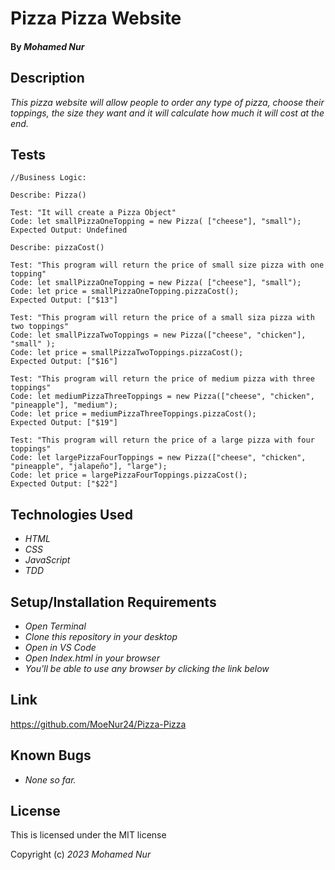 # Pizza Pizza Website

#### By _**Mohamed Nur**_

## Description

_This pizza website will allow people to order any type of pizza, choose their toppings, the size they want and it will calculate how much it will cost at the end._

## Tests

```
//Business Logic:

Describe: Pizza()

Test: "It will create a Pizza Object"
Code: let smallPizzaOneTopping = new Pizza( ["cheese"], "small");
Expected Output: Undefined

Describe: pizzaCost() 
 
Test: "This program will return the price of small size pizza with one topping"
Code: let smallPizzaOneTopping = new Pizza( ["cheese"], "small");
Code: let price = smallPizzaOneTopping.pizzaCost();
Expected Output: ["$13"]

Test: "This program will return the price of a small siza pizza with two toppings"
Code: let smallPizzaTwoToppings = new Pizza(["cheese", "chicken"], "small" );
Code: let price = smallPizzaTwoToppings.pizzaCost();
Expected Output: ["$16"]

Test: "This program will return the price of medium pizza with three toppings"
Code: let mediumPizzaThreeToppings = new Pizza(["cheese", "chicken", "pineapple"], "medium");
Code: let price = mediumPizzaThreeToppings.pizzaCost();
Expected Output: ["$19"]

Test: "This program will return the price of a large pizza with four toppings"
Code: let largePizzaFourToppings = new Pizza(["cheese", "chicken", "pineapple", "jalapeño"], "large");
Code: let price = largePizzaFourToppings.pizzaCost();
Expected Output: ["$22"]
```

## Technologies Used
* _HTML_
* _CSS_
* _JavaScript_
* _TDD_

## Setup/Installation Requirements
* _Open Terminal_
* _Clone this repository in your desktop_
* _Open in VS Code_
* _Open Index.html in your browser_
* _You'll be able to use any browser by clicking the link below_

## Link

https://github.com/MoeNur24/Pizza-Pizza

## Known Bugs

* _None so far._

## License

This is licensed under the MIT license 

Copyright (c) _2023_ _Mohamed Nur_